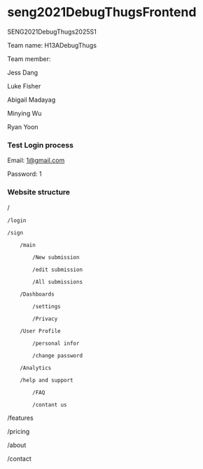# seng2021DebugThugsFrontend

SENG2021DebugThugs2025S1

Team name: H13ADebugThugs

Team member:

Jess Dang 

Luke Fisher 

Abigail Madayag 

Minying Wu 

Ryan Yoon


### Test Login process

Email: 1@gmail.com

Password: 1


### Website structure 
/

    /login
    
    /sign
    
        /main
        
            /New submission
            
            /edit submission
            
            /All submissions
            
        /Dashboards
        
            /settings
            
            /Privacy
            
        /User Profile
        
            /personal infor
            
            /change password
            
        /Analytics
        
        /help and support
        
            /FAQ
            
            /contant us
/features

/pricing

/about

/contact



